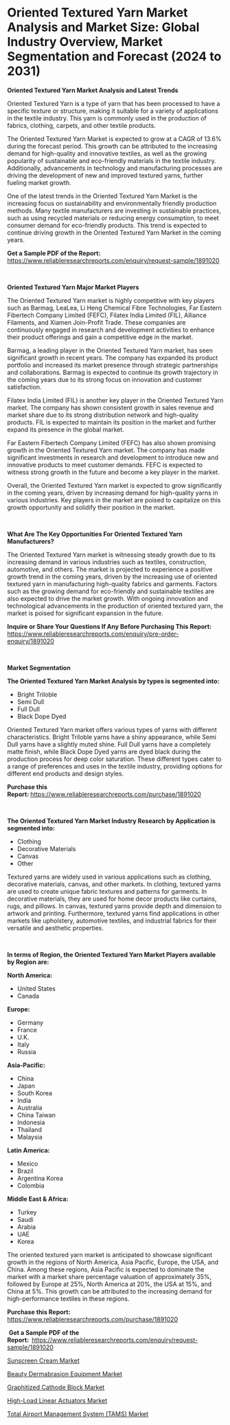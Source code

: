 <p><h1>Oriented Textured Yarn Market Analysis and Market Size: Global Industry Overview, Market Segmentation and Forecast (2024 to 2031)</h1></p><p><strong>Oriented Textured Yarn Market Analysis and Latest Trends</strong></p>
<p><p>Oriented Textured Yarn is a type of yarn that has been processed to have a specific texture or structure, making it suitable for a variety of applications in the textile industry. This yarn is commonly used in the production of fabrics, clothing, carpets, and other textile products.</p><p>The Oriented Textured Yarn Market is expected to grow at a CAGR of 13.6% during the forecast period. This growth can be attributed to the increasing demand for high-quality and innovative textiles, as well as the growing popularity of sustainable and eco-friendly materials in the textile industry. Additionally, advancements in technology and manufacturing processes are driving the development of new and improved textured yarns, further fueling market growth.</p><p>One of the latest trends in the Oriented Textured Yarn Market is the increasing focus on sustainability and environmentally friendly production methods. Many textile manufacturers are investing in sustainable practices, such as using recycled materials or reducing energy consumption, to meet consumer demand for eco-friendly products. This trend is expected to continue driving growth in the Oriented Textured Yarn Market in the coming years.</p></p>
<p><strong>Get a Sample PDF of the Report:&nbsp;</strong> <a href="https://www.reliableresearchreports.com/enquiry/request-sample/1891020">https://www.reliableresearchreports.com/enquiry/request-sample/1891020</a></p>
<p>&nbsp;</p>
<p><strong>Oriented Textured Yarn Major Market Players</strong></p>
<p><p>The Oriented Textured Yarn market is highly competitive with key players such as Barmag, LeaLea, Li Heng Chemical Fibre Technologies, Far Eastern Fibertech Company Limited (FEFC), Filatex India Limited (FIL), Alliance Filaments, and Xiamen Join-Profit Trade. These companies are continuously engaged in research and development activities to enhance their product offerings and gain a competitive edge in the market.</p><p>Barmag, a leading player in the Oriented Textured Yarn market, has seen significant growth in recent years. The company has expanded its product portfolio and increased its market presence through strategic partnerships and collaborations. Barmag is expected to continue its growth trajectory in the coming years due to its strong focus on innovation and customer satisfaction.</p><p>Filatex India Limited (FIL) is another key player in the Oriented Textured Yarn market. The company has shown consistent growth in sales revenue and market share due to its strong distribution network and high-quality products. FIL is expected to maintain its position in the market and further expand its presence in the global market.</p><p>Far Eastern Fibertech Company Limited (FEFC) has also shown promising growth in the Oriented Textured Yarn market. The company has made significant investments in research and development to introduce new and innovative products to meet customer demands. FEFC is expected to witness strong growth in the future and become a key player in the market.</p><p>Overall, the Oriented Textured Yarn market is expected to grow significantly in the coming years, driven by increasing demand for high-quality yarns in various industries. Key players in the market are poised to capitalize on this growth opportunity and solidify their position in the market.</p></p>
<p>&nbsp;</p>
<p><strong>What Are The Key Opportunities For Oriented Textured Yarn Manufacturers?</strong></p>
<p><p>The Oriented Textured Yarn market is witnessing steady growth due to its increasing demand in various industries such as textiles, construction, automotive, and others. The market is projected to experience a positive growth trend in the coming years, driven by the increasing use of oriented textured yarn in manufacturing high-quality fabrics and garments. Factors such as the growing demand for eco-friendly and sustainable textiles are also expected to drive the market growth. With ongoing innovation and technological advancements in the production of oriented textured yarn, the market is poised for significant expansion in the future.</p></p>
<p><strong>Inquire or Share Your Questions If Any Before Purchasing This Report:</strong> <a href="https://www.reliableresearchreports.com/enquiry/pre-order-enquiry/1891020">https://www.reliableresearchreports.com/enquiry/pre-order-enquiry/1891020</a></p>
<p>&nbsp;</p>
<p><strong>Market Segmentation</strong></p>
<p><strong>The Oriented Textured Yarn Market Analysis by types is segmented into:</strong></p>
<p><ul><li>Bright Triloble</li><li>Semi Dull</li><li>Full Dull</li><li>Black Dope Dyed</li></ul></p>
<p><p>Oriented Textured Yarn market offers various types of yarns with different characteristics. Bright Triloble yarns have a shiny appearance, while Semi Dull yarns have a slightly muted shine. Full Dull yarns have a completely matte finish, while Black Dope Dyed yarns are dyed black during the production process for deep color saturation. These different types cater to a range of preferences and uses in the textile industry, providing options for different end products and design styles.</p></p>
<p><strong>Purchase this Report:&nbsp;</strong><a href="https://www.reliableresearchreports.com/purchase/1891020">https://www.reliableresearchreports.com/purchase/1891020</a></p>
<p>&nbsp;</p>
<p><strong>The Oriented Textured Yarn Market Industry Research by Application is segmented into:</strong></p>
<p><ul><li>Clothing</li><li>Decorative Materials</li><li>Canvas</li><li>Other</li></ul></p>
<p><p>Textured yarns are widely used in various applications such as clothing, decorative materials, canvas, and other markets. In clothing, textured yarns are used to create unique fabric textures and patterns for garments. In decorative materials, they are used for home decor products like curtains, rugs, and pillows. In canvas, textured yarns provide depth and dimension to artwork and printing. Furthermore, textured yarns find applications in other markets like upholstery, automotive textiles, and industrial fabrics for their versatile and aesthetic properties.</p></p>
<p>&nbsp;</p>
<p><strong>In terms of Region, the Oriented Textured Yarn Market Players available by Region are:</strong></p>
<p>
    <p> <strong> North America: </strong>
        <ul>
            <li>United States</li>
            <li>Canada</li>
        </ul>
        </p> 
    <p> <strong> Europe: </strong>
        <ul>
            <li>Germany</li>
            <li>France</li>
            <li>U.K.</li>
            <li>Italy</li>
            <li>Russia</li>
        </ul>
        </p> 
    <p> <strong> Asia-Pacific: </strong>
        <ul>
            <li>China</li>
            <li>Japan</li>
            <li>South Korea</li>
            <li>India</li>
            <li>Australia</li>
            <li>China Taiwan</li>
            <li>Indonesia</li>
            <li>Thailand</li>
            <li>Malaysia</li>
        </ul>
        </p> 
    <p> <strong> Latin America: </strong>
        <ul>
            <li>Mexico</li>
            <li>Brazil</li>
            <li>Argentina Korea</li>
            <li>Colombia</li>
        </ul>
        </p> 
    <p> <strong> Middle East & Africa: </strong>
        <ul>
            <li>Turkey</li>
            <li>Saudi</li>
            <li>Arabia</li>
            <li>UAE</li>
            <li>Korea</li>
        </ul>
    </p>
    </p>
<p><p>The oriented textured yarn market is anticipated to showcase significant growth in the regions of North America, Asia Pacific, Europe, the USA, and China. Among these regions, Asia Pacific is expected to dominate the market with a market share percentage valuation of approximately 35%, followed by Europe at 25%, North America at 20%, the USA at 15%, and China at 5%. This growth can be attributed to the increasing demand for high-performance textiles in these regions.</p></p>
<p><strong>Purchase this Report: </strong><a href="https://www.reliableresearchreports.com/purchase/1891020">https://www.reliableresearchreports.com/purchase/1891020</a></p>
<p>&nbsp;<strong>Get a Sample PDF of the Report:&nbsp;&nbsp;</strong><a href="https://www.reliableresearchreports.com/enquiry/request-sample/1891020">https://www.reliableresearchreports.com/enquiry/request-sample/1891020</a></p>
<p><strong></strong></p>
<p><p><a href="https://view.publitas.com/reportprime-1/sunscreen-cream-market-size-and-examines-its-market-scope-with-a-primary-focus-on-growth-opportunities-and-forecasted-trends-spanning-from-2024-to-2031/">Sunscreen Cream Market</a></p><p><a href="https://unruly-ladybug-44b.notion.site/Beauty-Dermabrasion-Equipment-Market-Provides-a-Comprehensive-Analysis-Including-a-Macro-Overview-of-b2d456614e014c44919480ebc5543afd">Beauty Dermabrasion Equipment Market</a></p><p><a href="https://view.publitas.com/reportprime-1/graphitized-cathode-block-market-centers-on-aspects-such-as-market-growth-market-share-market-opportunity-and-projected-forecasts-spanning-from-2024-to-2031/">Graphitized Cathode Block Market</a></p><p><a href="https://github.com/kufem1/Market-Research-Report-List-1/blob/main/high-load-linear-actuators-market.md">High-Load Linear Actuators Market</a></p><p><a href="https://github.com/singletonthaxterkelliehr2df/Market-Research-Report-List-1/blob/main/total-airport-management-system-tams-market.md">Total Airport Management System (TAMS) Market</a></p></p>